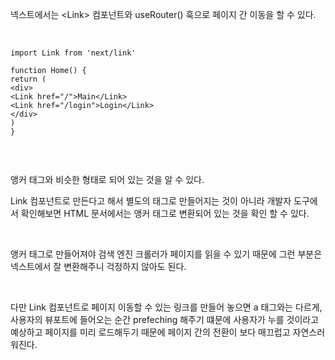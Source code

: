 <p data-ke-size="size16">넥스트에서는 &lt;Link&gt; 컴포넌트와 useRouter() 훅으로 페이지 간 이동을 할 수 있다.</p>
<p data-ke-size="size16">&nbsp;</p>
<pre id="code_1722083193695" class="typescript" data-ke-language="typescript" data-ke-type="codeblock"><code>import Link from 'next/link'
<p>function Home() {
return (
&lt;div&gt;
&lt;Link href=&quot;/&quot;&gt;Main&lt;/Link&gt;
&lt;Link href=&quot;/login&quot;&gt;Login&lt;/Link&gt;
&lt;/div&gt;
)
}</code></pre></p>
<p data-ke-size="size16">&nbsp;</p>
<p data-ke-size="size16">앵커 태그와 비슷한 형태로 되어 있는 것을 알 수 있다.</p>
<p data-ke-size="size16">Link 컴포넌트로 만든다고 해서 별도의 태그로 만들어지는 것이 아니라 개발자 도구에서 확인해보면 HTML 문서에서는 앵커 태그로 변환되어 있는 것을 확인 할 수 있다.</p>
<p data-ke-size="size16">&nbsp;</p>
<p data-ke-size="size16">앵커 태그로 만들어져야 검색 엔진 크롤러가 페이지를 읽을 수 있기 때문에 그런 부분은 넥스트에서 잘 변환해주니 걱정하지 않아도 된다.</p>
<p data-ke-size="size16">&nbsp;</p>
<p data-ke-size="size16">다만 Link 컴포넌트로 페이지 이동할 수 있는 링크를 만들어 놓으면 a 태그와는 다르게, 사용자의 뷰포트에 들어오는 순간 prefeching 해주기 떄문에 사용자가 누를 것이라고 예상하고 페이지를 미리 로드해두기 때문에 페이지 간의 전환이 보다 매끄럽고 자연스러워진다.</p>